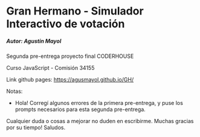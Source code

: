 # Gran Hermano - Simulador Interactivo de votación

##### Autor: Agustin Mayol

Segunda pre-entrega proyecto final CODERHOUSE

Curso JavaScript - Comisión 34155

Link github pages: https://agusmayol.github.io/GH/

Notas:
- Hola! Corregí algunos errores de la primera pre-entrega, y puse los prompts necesarios para esta segunda pre-entrega.


Cualquier duda o cosas a mejorar no duden en escribirme.
Muchas gracias por su tiempo! Saludos.
